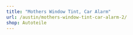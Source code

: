 ```yaml
---
title: "Mothers Window Tint, Car Alarm"
url: /austin/mothers-window-tint-car-alarm-2/
shop: Autoteile
---
```

